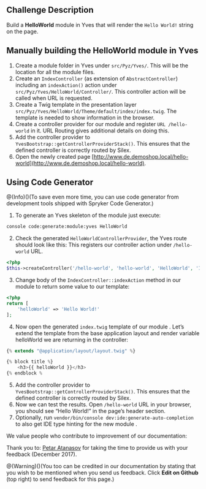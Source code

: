 <!--used to be: http://spryker.github.io/challenge/hello-world/-->

## Challenge Description
Build a **HelloWorld**  module in Yves that will render the `Hello World!` string on the page.

## Manually building the HelloWorld module in Yves

1. Create a module folder in Yves under `src/Pyz/Yves/`. This will be the location for all the module  files.
2. Create an `IndexController` (as extension of `AbstractController`) including an `indexAction()` action under `src/Pyz/Yves/HelloWorld/Controller/`. This controller action will be called when URL is requested.
3. Create a Twig template in the presentation layer `src/Pyz/Yves/HelloWorld/Theme/default/index/index.twig`. The template is needed to show information in the browser.
4. Create a controller provider for our module  and register `URL /hello-world` in it. URL Routing gives additional details on doing this.
5. Add the controller provider to `YvesBootstrap::getControllerProviderStack()`. This ensures that the defined controller is correctly routed by Silex.
6. Open the newly created page [http://www.de.demoshop.local/hello-world](http://www.de.demoshop.local/hello-world).

## Using Code Generator

@(Info)()(To save even more time, you can use code generator from development tools shipped with Spryker Code Generator.)

1. To generate an Yves skeleton of the module  just execute:
```bash
console code:generate:module:yves HelloWorld
```
2. Check the generated `HelloWorldControllerProvider`, the Yves route should look like this:
This registers our controller action under `/hello-world` URL.
```php
<?php
$this->createController('/hello-world', 'hello-world', 'HelloWorld', 'Index', 'index');
```
3. Change body of the `IndexController::indexAction` method in our module  to return some value to our template:
```php
<?php
return [
    'helloWorld' => 'Hello World!'
];
```
4. Now open the generated `index.twig` template of our module . Let’s extend the template from the base application layout and render variable helloWorld we are returning in the controller:
```php
{% extends "@application/layout/layout.twig" %}

{% block title %}
    <h3>{{ helloWorld }}</h3>
{% endblock %
```
5. Add the controller provider to `YvesBootstrap::getControllerProviderStack()`. This ensures that the defined controller is correctly routed by Silex.
6. Now we can test the results. Open `/hello-world` URL in your browser, you should see “Hello World!” in the page’s header section.
7. Optionally, run `vendor/bin/console dev:ide:generate-auto-completion` to also get IDE type hinting for the new module .

We value people who contribute to improvement of our documentation:

Thank you to: [Petar Atanasov](https://github.com/PetarAtanasov) for taking the time to provide us with your feedback (December 2017).

@(Warning)()(You too can be credited in our documentation by stating that you wish to be mentioned when you send us feedback. Click **Edit on Github** (top right) to send feedback for this page.)

<!-- See also:

[Best Practices - Twig Templates](https://documentation.spryker.com/front-end_developer_guide/legacy_demoshop/twig_templates/twig-best-practices.htm) -->